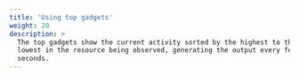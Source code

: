 ```yaml
---
title: 'Using top gadgets'
weight: 20
description: >
  The top gadgets show the current activity sorted by the highest to the
  lowest in the resource being observed, generating the output every few
  seconds.
---
```

